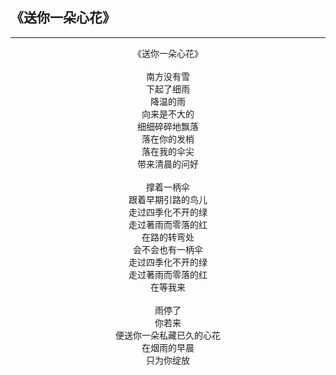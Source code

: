 ## 《送你一朵心花》
***
<center>
《送你一朵心花》<br>
<br>
南方没有雪<br>
下起了细雨<br>
降温的雨<br>
向来是不大的<br>
细细碎碎地飘落<br>
落在你的发梢<br>
落在我的伞尖<br>
带来清晨的问好<br>
<br>
撑着一柄伞<br>
跟着早期引路的鸟儿<br>
走过四季化不开的绿<br>
走过著雨而零落的红<br>
在路的转弯处<br>
会不会也有一柄伞<br>
走过四季化不开的绿<br>
走过著雨而零落的红<br>
在等我来<br>
<br>
雨停了<br>
你若来<br>
便送你一朵私藏已久的心花<br>
在烟雨的早晨<br>
只为你绽放<br>
</center>